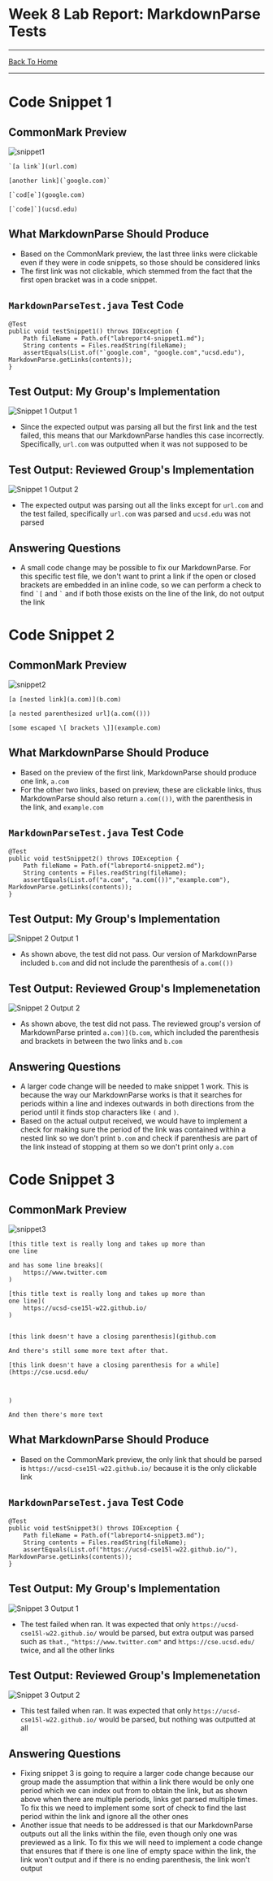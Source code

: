 # Week 8 Lab Report: MarkdownParse Tests
---
[Back To Home](https://ryan-truong.github.io/cse15l-lab-reports/)

---

# Code Snippet 1

## CommonMark Preview
![snippet1](/labreport4_pictures/snippet1-new.png)

```
`[a link`](url.com)

[another link](`google.com)`

[`cod[e`](google.com)

[`code]`](ucsd.edu)
```
## What MarkdownParse Should Produce
* Based on the CommonMark preview, the last three links were clickable even if they were in code snippets, so those should be considered links
* The first link was not clickable, which stemmed from the fact that the first open bracket was in a code snippet.

## `MarkdownParseTest.java` Test Code
```
@Test
public void testSnippet1() throws IOException {
    Path fileName = Path.of("labreport4-snippet1.md");
    String contents = Files.readString(fileName);
    assertEquals(List.of("`google.com", "google.com","ucsd.edu"), MarkdownParse.getLinks(contents));
}
```

## Test Output: My Group's Implementation
![Snippet 1 Output 1](/labreport4_pictures/snippet1_output-new.png)

* Since the expected output was parsing all but the first link and the test failed, this means that our MarkdownParse handles this case incorrectly. Specifically, `url.com` was outputted when it was not supposed to be

## Test Output: Reviewed Group's Implementation
![Snippet 1 Output 2](/labreport4_pictures/snippet1_output2-new.png)

* The expected output was parsing out all the links except for `url.com` and the test failed, specifically `url.com` was parsed and `ucsd.edu` was not parsed

## Answering Questions
* A small code change may be possible to fix our MarkdownParse. For this specific test file, we don't want to print a link if the open or closed brackets are embedded in an inline code, so we can perform a check to find `` `[ `` and `` ` `` and if both those exists on the line of the link, do not output the link


# Code Snippet 2

## CommonMark Preview
![snippet2](/labreport4_pictures/snippet2-new.png)

```
[a [nested link](a.com)](b.com)

[a nested parenthesized url](a.com(()))

[some escaped \[ brackets \]](example.com)
```

## What MarkdownParse Should Produce
* Based on the preview of the first link, MarkdownParse should produce one link, `a.com`
* For the other two links, based on preview, these are clickable links, thus MarkdownParse should also return `a.com(())`, with the parenthesis in the link, and `example.com`

## `MarkdownParseTest.java` Test Code
```
@Test
public void testSnippet2() throws IOException {
    Path fileName = Path.of("labreport4-snippet2.md");
    String contents = Files.readString(fileName);
    assertEquals(List.of("a.com", "a.com(())","example.com"), MarkdownParse.getLinks(contents));
}
```

## Test Output: My Group's Implementation
![Snippet 2 Output 1](/labreport4_pictures/snippet2_output-new.png)

* As shown above, the test did not pass. Our version of MarkdownParse included `b.com` and did not include the parenthesis of `a.com(())` 

## Test Output: Reviewed Group's Implemenetation
![Snippet 2 Output 2](/labreport4_pictures/snippet2_output2-new.png)

* As shown above, the test did not pass. The reviewed group's version of MarkdownParse printed `a.com)](b.com`, which included the parenthesis and brackets in between the two links and `b.com`

## Answering Questions
* A larger code change will be needed to make snippet 1 work. This is because the way our MarkdownParse works is that it searches for periods within a line and indexes outwards in both directions from the period until it finds stop characters like `(` and `)`.
* Based on the actual output received, we would have to implement a check for making sure the period of the link was contained within a nested link so we don't print `b.com` and check if parenthesis are part of the link instead of stopping at them so we don't print only `a.com`

# Code Snippet 3

## CommonMark Preview
![snippet3](/labreport4_pictures/snippet3-new2.png)

```
[this title text is really long and takes up more than 
one line

and has some line breaks](
    https://www.twitter.com
)

[this title text is really long and takes up more than 
one line](
    https://ucsd-cse15l-w22.github.io/
)


[this link doesn't have a closing parenthesis](github.com

And there's still some more text after that.

[this link doesn't have a closing parenthesis for a while](https://cse.ucsd.edu/



)

And then there's more text
```

## What MarkdownParse Should Produce
* Based on the CommonMark preview, the only link that should be parsed is `https://ucsd-cse15l-w22.github.io/` because it is the only clickable link

## `MarkdownParseTest.java` Test Code
```
@Test
public void testSnippet3() throws IOException {
    Path fileName = Path.of("labreport4-snippet3.md");
    String contents = Files.readString(fileName);
    assertEquals(List.of("https://ucsd-cse15l-w22.github.io/"), MarkdownParse.getLinks(contents));
}
```
## Test Output: My Group's Implementation
![Snippet 3 Output 1](/labreport4_pictures/snippet3_output-new.png)

* The test failed when ran. It was expected that only `https://ucsd-cse15l-w22.github.io/` would be parsed, but extra output was parsed such as `that.`, `"https://www.twitter.com"` and `https://cse.ucsd.edu/` twice, and all the other links

## Test Output: Reviewed Group's Implemenetation
![Snippet 3 Output 2](/labreport4_pictures/snippet3_output2-new.png)

* This test failed when ran. It was expected that only `https://ucsd-cse15l-w22.github.io/` would be parsed, but nothing was outputted at all

## Answering Questions
* Fixing snippet 3 is going to require a larger code change because  our group made the assumption that within a link there would be only one period which we can index out from to obtain the link, but as shown above when there are multiple periods, links get parsed multiple times. To fix this we need to implement some sort of check to find the last period within the link and ignore all the other ones
* Another issue that needs to be addressed is that our MarkdownParse outputs out all the links within the file, even though only one was previewed as a link. To fix this we will need to implement a code change that ensures that if there is one line of empty space within the link, the link won't output and if there is no ending parenthesis, the link won't output
